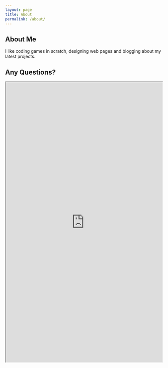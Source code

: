```yaml
---
layout: page
title: About
permalink: /about/
---
```


## About Me

I like coding games in scratch, designing web pages and blogging about my latest projects.

## Any Questions?

<iframe src="https://docs.google.com/forms/d/e/1FAIpQLScqhBeXAUjGDecDlnOQPuntg5dvFYPBsuG3UAFFpgZ-wMuRrg/viewform?embedded=true" width="100%" height="900" frameborder="5" marginheight="0" marginwidth="0">Loading...</iframe>

